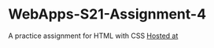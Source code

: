 # WebApps-S21-Assignment-4
A practice assignment for HTML with CSS
[Hosted at](https://44-563-web-apps-s21.github.io/webapps-s21-assignment-4-Sanjay-13/play.html)
